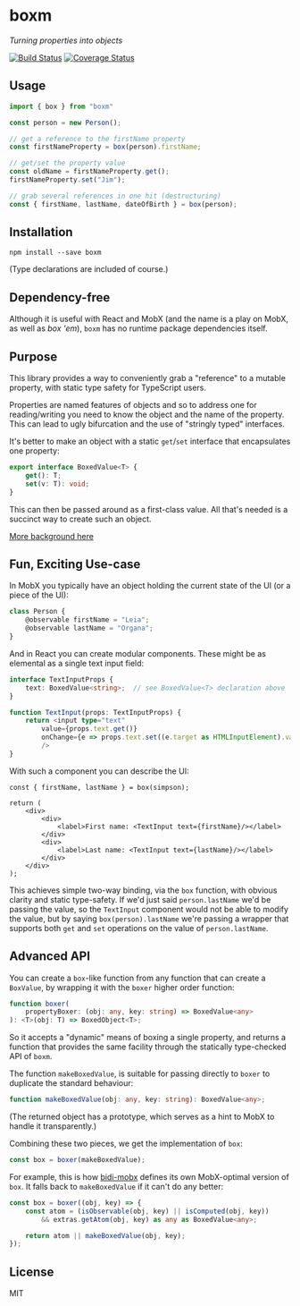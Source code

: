# boxm
_Turning properties into objects_

[![Build Status](https://travis-ci.org/danielearwicker/boxm.svg?branch=master)](https://travis-ci.org/danielearwicker/boxm)
[![Coverage Status](https://coveralls.io/repos/danielearwicker/boxm/badge.svg?branch=master&service=github)](https://coveralls.io/github/danielearwicker/boxm?branch=master)

## Usage

```ts
import { box } from "boxm"

const person = new Person();

// get a reference to the firstName property
const firstNameProperty = box(person).firstName;

// get/set the property value
const oldName = firstNameProperty.get();
firstNameProperty.set("Jim");

// grab several references in one hit (destructuring)
const { firstName, lastName, dateOfBirth } = box(person);
```

## Installation

```
npm install --save boxm
```

(Type declarations are included of course.)

## Dependency-free

Although it is useful with React and MobX (and the name is a play on MobX, as well as *box 'em*), `boxm` has no runtime package dependencies itself.

## Purpose

This library provides a way to conveniently grab a "reference" to a mutable property, with static type safety for TypeScript users.

Properties are named features of objects and so to address one for reading/writing you need to know the object and the name of the property. This can lead to ugly bifurcation and the use of "stringly typed" interfaces.

It's better to make an object with a static `get`/`set` interface that encapsulates one property:

```ts
export interface BoxedValue<T> { 
    get(): T;
    set(v: T): void;
}
```

This can then be passed around as a first-class value. All that's needed is a succinct way to create such an object.

[More background here](http://danielearwicker.github.io/Box_em_Property_references_for_TypeScript.html)

## Fun, Exciting Use-case

In MobX you typically have an object holding the current state of the UI (or a piece of the UI):

```ts
class Person {
    @observable firstName = "Leia";
    @observable lastName = "Organa";
}
```

And in React you can create modular components. These might be as elemental as a single text input field:

```ts
interface TextInputProps {
    text: BoxedValue<string>;  // see BoxedValue<T> declaration above
}

function TextInput(props: TextInputProps) {
    return <input type="text"
        value={props.text.get()}
        onChange={e => props.text.set((e.target as HTMLInputElement).value)}
        />
}
```

With such a component you can describe the UI:

```tsx
const { firstName, lastName } = box(simpson);

return (
    <div>
        <div>
            <label>First name: <TextInput text={firstName}/></label>
        </div>
        <div>
            <label>Last name: <TextInput text={lastName}/></label>
        </div>
    </div>
);
```

This achieves simple two-way binding, via the `box` function, with obvious clarity and static type-safety. If we'd just said `person.lastName` we'd be passing the value, so the `TextInput` component would not be able to modify the value, but by saying `box(person).lastName` we're passing a wrapper that supports both `get` and `set` operations on the value of `person.lastName`.

## Advanced API

You can create a `box`-like function from any function that can create a `BoxValue`, by wrapping it with the `boxer` higher order function:

```ts
function boxer(
    propertyBoxer: (obj: any, key: string) => BoxedValue<any>
): <T>(obj: T) => BoxedObject<T>;
```

So it accepts a "dynamic" means of boxing a single property, and returns a function that provides the same facility through the statically type-checked API of `boxm`.

The function `makeBoxedValue`, is suitable for passing directly to `boxer` to duplicate the standard behaviour:

```ts
function makeBoxedValue(obj: any, key: string): BoxedValue<any>;
```

(The returned object has a prototype, which serves as a hint to MobX to handle it transparently.)

Combining these two pieces, we get the implementation of `box`:

```ts
const box = boxer(makeBoxedValue);
```

For example, this is how [bidi-mobx](https://github.com/danielearwicker/bidi-mobx) defines its own MobX-optimal version of `box`. It falls back to `makeBoxedValue` if it can't do any better:

```ts
const box = boxer((obj, key) => {
    const atom = (isObservable(obj, key) || isComputed(obj, key)) 
        && extras.getAtom(obj, key) as any as BoxedValue<any>;

    return atom || makeBoxedValue(obj, key);
});
```

## License

MIT